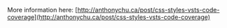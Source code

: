 More information here: [http://anthonychu.ca/post/css-styles-vsts-code-coverage](http://anthonychu.ca/post/css-styles-vsts-code-coverage)